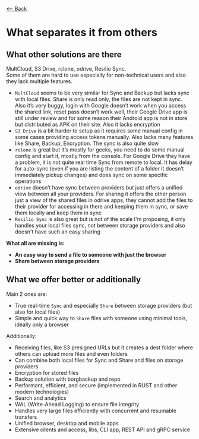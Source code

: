[⟵ Back](../../README.md#what-separates-it-from-other-products)

# What separates it from others

## What other solutions are there

MultCloud, S3 Drive, rclone, odrive, Resilio Sync.  
Some of them are hard to use especially for non-technical users and also they lack multiple features.

- `MultCloud` seems to be very similar for Sync and Backup but lacks sync with local files. Share is only read only, the files are not kept in sync. Also it’s very buggy, login with Google doesn’t work when you access the shared link, reset pass doesn’t work well, their Google Drive app is still under review and for some reason their Android app is not in store but distributed as APK on their site. Also it lacks encryption
- `S3 Drive` is a bit harder to setup as it requires some manual config in some cases providing access tokens manually. Also lacks many features like Share, Backup, Encryption. The sync is also quite slow
- `rclone` is great but it’s mostly for geeks, you need to do some manual config and start it, mostly from the console. For Google Drive they have a problem, it is not quite real time Sync from remote to local. It has delay for auto-sync (even if you are listing the content of a folder it doesn’t immediately pickup changes) and does sync on some specific operations
- `odrive` doesn’t have sync between providers but just offers a unified view between all your providers. For sharing it offers the other person just a view of the shared files in odrive apps, they cannot add the files to their provider for accessing in there and keeping them in sync, or save them locally and keep them in sync
- `Resilio Sync` is also great but is not of the scale I'm proposing, it only handles your local files sync, not between storage providers and also doesn't have such an easy sharing

**What all are missing is:**
- **An easy way to send a file to someone with just the browser**
- **Share between storage providers**

## What we offer better or additionally

Main 2 ones are:
- True real-time `Sync` and especially `Share` between storage providers (but also for local files)
- Simple and quick way to `Share` files with someone using minimal tools, ideally only a browser

Additionally:
- Receiving files, like S3 presigned URLs but it creates a dest folder where others can upload more files and even folders
- Can combine both local files for Sync and Share and files on storage providers
- Encryption for stored files
- Backup solution with borgbackup and repo
- Performant, efficient, and secure (implemented in RUST and other modern technologies)
- Search and analytics
- WAL (Write-Ahead Logging) to ensure file integrity
- Handles very large files efficiently with concurrent and resumable transfers
- Unified browser, desktop and mobile apps
- Extensive cilents and access, libs, CLI app, REST API and gRPC service
